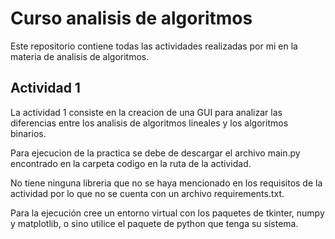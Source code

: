 # Curso analisis de algoritmos

Este repositorio contiene todas las actividades realizadas por mi en la materia de analisis de algoritmos.

## Actividad 1

La actividad 1 consiste en la creacion de una GUI para analizar las diferencias entre los analisis de algoritmos lineales y los algoritmos binarios.

Para ejecucion de la practica se debe de descargar el archivo main.py encontrado en la carpeta codigo en la ruta de la actividad.

No tiene ninguna libreria que no se haya mencionado en los requisitos de la actividad por lo que no se cuenta con un archivo requirements.txt.

Para la ejecución cree un entorno virtual con los paquetes de tkinter, numpy y matplotlib, o sino utilice el paquete de python que tenga su sistema.